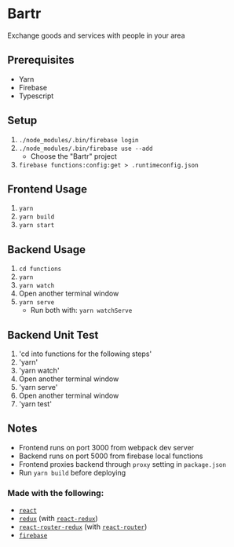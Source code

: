 # Bartr

Exchange goods and services with people in your area

## Prerequisites
* Yarn
* Firebase
* Typescript

## Setup

1. `./node_modules/.bin/firebase login`
2. `./node_modules/.bin/firebase use --add`
    * Choose the "Bartr" project
3. `firebase functions:config:get > .runtimeconfig.json`

## Frontend Usage

1. `yarn`
2. `yarn build`
3. `yarn start`

## Backend Usage

1. `cd functions`
2. `yarn`
3. `yarn watch`
4. Open another terminal window
5. `yarn serve`
    * Run both with: `yarn watchServe`

## Backend Unit Test

1. 'cd into functions for the following steps'
2. 'yarn'
3. 'yarn watch'
4. Open another terminal window
5. 'yarn serve'
6. Open another terminal window
7. 'yarn test'


## Notes
* Frontend runs on port 3000 from webpack dev server
* Backend runs on port 5000 from firebase local functions
* Frontend proxies backend through `proxy` setting in `package.json`
* Run `yarn build` before deploying



### Made with the following:
* [`react`](https://github.com/facebook/react)
* [`redux`](https://github.com/reactjs/redux) (with [`react-redux`](https://github.com/reactjs/react-redux))
* [`react-router-redux`](https://github.com/reactjs/react-router-redux) (with [`react-router`](https://github.com/ReactTraining/react-router))
* [`firebase`](https://firebase.google.com)
